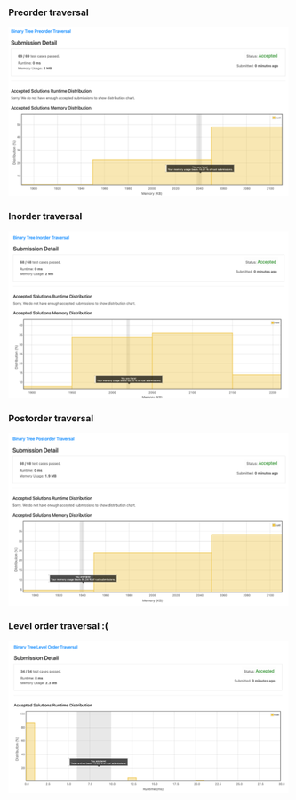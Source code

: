 ### Preorder traversal
![result_pt](results/result_pt.png)

### Inorder traversal
![result_it](results/result_it.png)

### Postorder traversal
![result_pot](results/result_pot.png)

### Level order traversal :(
![result_lot](results/result_lot.png)

